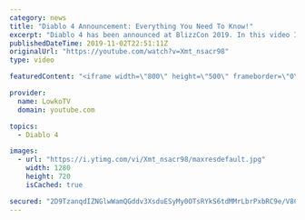 ```yaml
---
category: news
title: "Diablo 4 Announcement: Everything You Need To Know!"
excerpt: "Diablo 4 has been announced at BlizzCon 2019. In this video I go over everything you need to know about this upcoming Blizzard Entertainment game."
publishedDateTime: 2019-11-02T22:51:11Z
originalUrl: "https://youtube.com/watch?v=Xmt_nsacr98"
type: video

featuredContent: "<iframe width=\"800\" height=\"500\" frameborder=\"0\" src=\"https://www.youtube.com/embed/Xmt_nsacr98\" allow=\"accelerometer; autoplay; encrypted-media; gyroscope; picture-in-picture\" allowfullscreen></iframe>"

provider:
  name: LowkoTV
  domain: youtube.com

topics:
  - Diablo 4

images:
  - url: "https://i.ytimg.com/vi/Xmt_nsacr98/maxresdefault.jpg"
    width: 1280
    height: 720
    isCached: true

secured: "2D9TzanqdIZNGlwWamQGddv3XsduESyMy0OTsRYkS6tdMMrLbrPxbRC9e/V8CZlxqrwSvG85FUwLMRmx5J/8E8Rh+MdanDPG9nWyueCWLAZd2xXtzrPl/AS+W1dqjGJAUkYkTQnYPXtGI5VgcUTE2YN5WQJQVxzEtT5QrpBugjzS36yzamq9SU0oicXLtc36U8USGwax/ijx5iikRqYIvUiLjppcqKiyJQiLtJC0sq3Q4vahzkZhsJELzAnJafOTm6zsn4dptlYC5ByiOkoPxzVGus0FumUnm74xJt7XMJxBSiZT/QJOnVYZk2bo+HRdFQWrzzvrMKvYNKGxih4Awn1scmk+j3+P9e1jj+Mt30dtL5sJshX301ZOkeuiU9vsWiaGjS+2dQ29os7UmqsliTFoVwmUW3SNJzqFiop35J4+JQ3oyAdBqGYn8QzeHVe7;Gp/ocVYO0MU8qIMd1VCD8w=="
---
```


